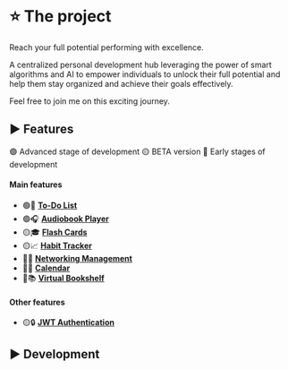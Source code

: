 # ⭐ The project

Reach your full potential performing with excellence.

A centralized personal development hub leveraging the power of smart algorithms and AI to  empower individuals to unlock their full potential and help them stay organized and achieve their goals effectively.

Feel free to join me on this exciting journey.

## ▶️ Features

🟢 Advanced stage of development 🟡 BETA version 🔴 Early stages of development

#### Main features

* 🟢📝 **[To-Do List](https://github.com/dougpcorrea/project/tree/main/Angular/src/app/system/tasks)** 
* 🟢🎧 **[Audiobook Player](https://github.com/dougpcorrea/project/tree/main/Angular/src/app/system/reading)** 
* 🟡🎓 **[Flash Cards](https://github.com/dougpcorrea/project/tree/main/Angular/src/app/system/flash)** 
* 🟡📈 **[Habit Tracker](https://github.com/dougpcorrea/project/tree/main/Angular/src/app/system/habits)** 
* 🔴🔗 **[Networking Management]()** 
* 🔴📅 **[Calendar]()** 
* 🔴📚 **[Virtual Bookshelf]()** 

#### Other features

* 🟡🔒 **[JWT Authentication]()** 

## ▶️ Development

